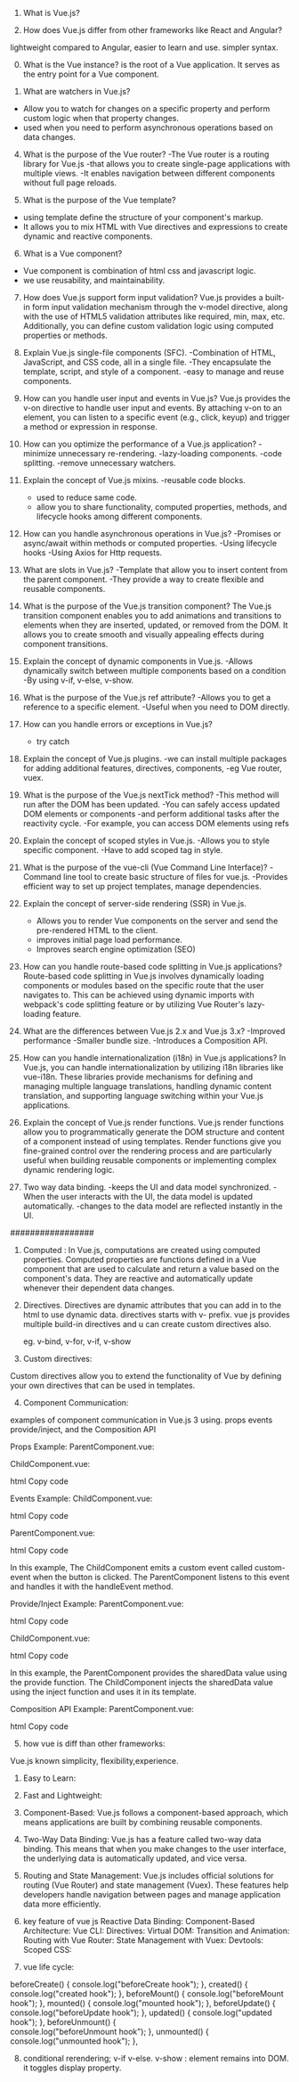 

1. What is Vue.js?


2. How does Vue.js differ from other frameworks like React and Angular?

lightweight compared to Angular,
easier to learn and use.
simpler syntax.

0. What is the Vue instance?
is the root of a Vue application. 
It serves as the entry point for a Vue component. 


3. What are watchers in Vue.js?
- Allow you to watch for changes on a specific property and perform custom logic when that property changes.
- used when you need to perform asynchronous operations based on data changes.


4. What is the purpose of the Vue router?
-The Vue router is a routing library for Vue.js 
-that allows you to create single-page applications with multiple views. 
-It enables navigation between different components without full page reloads.


5. What is the purpose of the Vue template?
- using template define the structure of your component's markup.
- It allows you to mix HTML with Vue directives and expressions to create dynamic and reactive components.



6. What is a Vue component?
- Vue component is combination of html css and javascript logic.
- we use reusability, and maintainability.


7. How does Vue.js support form input validation?
Vue.js provides a built-in form input validation mechanism through the v-model directive, along with the use of HTML5 validation attributes like required, min, max, etc. Additionally, you can define custom validation logic using computed properties or methods.

8. Explain Vue.js single-file components (SFC).
    -Combination of HTML, JavaScript, and CSS code, all in a single file.
    -They encapsulate the template, script, and style of a component.
    -easy to manage and reuse components.

9. How can you handle user input and events in Vue.js?
Vue.js provides the v-on directive to handle user input and events. By attaching v-on to an element, you can listen to a specific event (e.g., click, keyup) and trigger a method or expression in response.


10. How can you optimize the performance of a Vue.js application?
    -minimize unnecessary re-rendering.
    -lazy-loading components.
    -code splitting. 
    -remove unnecessary watchers.


11. Explain the concept of Vue.js mixins.
    -reusable code blocks.
    - used to reduce same code. 
    - allow you to share functionality, computed properties, methods, and lifecycle hooks among different components.


12. How can you handle asynchronous operations in Vue.js?
    -Promises or async/await within methods or computed properties.
    -Using lifecycle hooks 
    -Using Axios for Http requests.


13. What are slots in Vue.js?
    -Template that allow you to insert content from the parent component.
    -They provide a way to create flexible and reusable components.

14. What is the purpose of the Vue.js transition component?
The Vue.js transition component enables you to add animations and transitions to elements when they are inserted, updated, or removed from the DOM. It allows you to create smooth and visually appealing effects during component transitions.


15. Explain the concept of dynamic components in Vue.js.
    -Allows dynamically switch between multiple components based on a condition 
    -By using v-if, v-else, v-show.

16. What is the purpose of the Vue.js ref attribute?
    -Allows you to get a reference to a specific element.
    -Useful when you need to DOM directly.

17. How can you handle errors or exceptions in Vue.js?
    - try catch

18. Explain the concept of Vue.js plugins.
    -we can install multiple packages for adding additional features, directives, components,
    -eg Vue router, vuex.


19. What is the purpose of the Vue.js nextTick method?
    -This method will run after the DOM has been updated.
    -You can safely access updated DOM elements or components
    -and perform additional tasks after the reactivity cycle.
    -For example, you can access DOM elements using refs


20. Explain the concept of scoped styles in Vue.js.
    -Allows you to style specific component.
    -Have to add scoped tag in style.
    

21. What is the purpose of the vue-cli (Vue Command Line Interface)?
   -Command line tool to create basic structure of files for vue.js.
   -Provides efficient way to set up project templates, manage dependencies.


22. Explain the concept of server-side rendering (SSR) in Vue.js.
    - Allows you to render Vue components on the server and send the pre-rendered HTML to the client.
    - improves initial page load performance.
    - Improves search engine optimization (SEO) 



23. How can you handle route-based code splitting in Vue.js applications?
Route-based code splitting in Vue.js involves dynamically loading components or modules based on the specific route that the user navigates to. This can be achieved using dynamic imports with webpack's code splitting feature or by utilizing Vue Router's lazy-loading feature.


24. What are the differences between Vue.js 2.x and Vue.js 3.x?
    -Improved performance 
    -Smaller bundle size.
    -Introduces a Composition API.
    

25. How can you handle internationalization (i18n) in Vue.js applications?
In Vue.js, you can handle internationalization by utilizing i18n libraries like vue-i18n. These libraries provide mechanisms for defining and managing multiple language translations, handling dynamic content translation, and supporting language switching within your Vue.js applications.

26. Explain the concept of Vue.js render functions.
Vue.js render functions allow you to programmatically generate the DOM structure and content of a component instead of using templates. Render functions give you fine-grained control over the rendering process and are particularly useful when building reusable components or implementing complex dynamic rendering logic.

27. Two way data binding.
    -keeps the UI and data model synchronized.
    -When the user interacts with the UI, the data model is updated automatically. 
    -changes to the data model are reflected instantly in the UI.


#################

1. Computed :
In Vue.js, computations are created using computed properties. Computed properties are functions defined in a Vue component that are used to calculate and return a value based on the component's data. They are reactive and automatically update whenever their dependent data changes.

<script>
   export default {
   data() {
    return {
      message: 'Hello Vue.js',
    };
  },
  computed: {
    reversedMessage() {
      return this.message.split('').reverse().join('');
    },
  },
};
</script>

2. Directives.
   Directives are dynamic attributes that you can add in to the html to use dynamic data.
   directives starts with v- prefix.
   vue js provides multiple build-in directives and u can create custom directives also.

   eg. v-bind, v-for, v-if, v-show

3. Custom directives:

Custom directives allow you to extend the functionality of Vue by defining your own directives that can be used in templates.

<template>
    <input v-focus/>
</template>
<script>

  const vFocus = {
    mounted: (el) => el.focus()
  }

export default {
      name: 'HelloWorld',
      directives: {
         focus: vFocus
      },
</script>

4. Component Communication: 

examples of component communication in Vue.js 3 using.
        props
        events
        provide/inject,
        and the Composition API

Props Example:
ParentComponent.vue:
<template>
  <div>
    <ChildComponent :message="parentMessage" />
  </div>
</template>

<script>
import ChildComponent from './ChildComponent.vue';

export default {
  components: {
    ChildComponent,
  },
  data() {
    return {
      parentMessage: 'Hello from parent!',
    };
  },
};
</script>
ChildComponent.vue:

html
Copy code
<template>
  <div>
    <p>{{ message }}</p>
  </div>
</template>

<script>
export default {
  props: ['message'],
};
</script>

Events Example:
ChildComponent.vue:

html
Copy code
<template>
  <div>
    <button @click="emitEvent">Click Me!</button>
  </div>
</template>

<script>
export default {
  methods: {
    emitEvent() {
      this.$emit('custom-event', 'Event payload');
    },
  },
};
</script>
ParentComponent.vue:

html
Copy code
<template>
  <div>
    <ChildComponent @custom-event="handleEvent"/>
  </div>
</template>

<script>
import ChildComponent from './ChildComponent.vue';


export default {
  components: {
    ChildComponent,
  },
  methods: {
    handleEvent(payload) {
      console.log(payload); // Output: "Event payload"
    },
  },
};
</script>
In this example, The ChildComponent emits a custom event called custom-event when the button is clicked. The ParentComponent listens to this event and handles it with the handleEvent method.

Provide/Inject Example:
ParentComponent.vue:

html
Copy code
<template>
  <div>
    <p>{{ sharedData }}</p>
    <ChildComponent />
  </div>
</template>

<script>
import { provide } from 'vue';
import ChildComponent from './ChildComponent.vue';

export default {
  components: {
    ChildComponent,
  },
  data() {
    return {
      sharedData: 'Shared data',
    };
  },
  setup() {
    provide('sharedData', 'Shared data');
  },
};
</script>
ChildComponent.vue:

html
Copy code
<template>
  <div>
    <p>{{ injectedData }}</p>
  </div>
</template>

<script>
import { inject } from 'vue';

export default {
  setup() {
    const injectedData = inject('sharedData');
    return {
      injectedData,
    };
  },
};
</script>
In this example, the ParentComponent provides the sharedData value using the provide function. The ChildComponent injects the sharedData value using the inject function and uses it in its template.

Composition API Example:
ParentComponent.vue:

html
Copy code
<template>
  <div>
    <p>{{ sharedValue }}</p>
    <button @click="increment">Increment</button>
  </div>
</template>

<script>
import { ref } from 'vue';

export default {
  setup() {
    const sharedValue = ref(0);
    const increment = () => {
      sharedValue.value++;
    };
    return {
      sharedValue,
      increment,
    };
  },
};
</script>

5. how vue is diff than other frameworks:

Vue.js known simplicity, flexibility,experience.
1. Easy to Learn:
2. Fast and Lightweight:
3. Component-Based: Vue.js follows a component-based approach, which means applications are built by combining reusable components. 
4. Two-Way Data Binding: Vue.js has a feature called two-way data binding. This means that when you make changes to the user interface, the underlying data is      automatically updated, and vice versa.
5. Routing and State Management: Vue.js includes official solutions for routing (Vue Router) and state management (Vuex). These features help developers handle navigation between pages and manage application data more efficiently.

6. key feature of vue js
    Reactive Data Binding: 
    Component-Based Architecture: 
    Vue CLI:
    Directives:
    Virtual DOM:
    Transition and Animation:
    Routing with Vue Router:
    State Management with Vuex:
    Devtools:
    Scoped CSS:


7. vue life cycle:

  beforeCreate() {
    console.log("beforeCreate hook");
  },
  created() {
    console.log("created hook");
  },
  beforeMount() {
    console.log("beforeMount hook");
  },
  mounted() {
    console.log("mounted hook");
  },
  beforeUpdate() {
    console.log("beforeUpdate hook");
  },
  updated() {
    console.log("updated hook");
  },
  beforeUnmount() {   
    console.log("beforeUnmount hook");
  },
  unmounted() { 
    console.log("unmounted hook");
  },

8. conditional rerendering;
    v-if v-else.
    v-show : element remains into DOM. it toggles display property.


